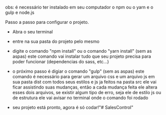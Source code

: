 obs: é necessário ter instalado em seu computador o npm ou o yarn e o gulp e node.js

Passo a passo para configurar o projeto.

- Abra o seu terminal 
- entre na sua pasta do projeto pelo mesmo

- digite o comando "npm install" ou o comando "yarn install" (sem as aspas)
este comando vai instalar tudo que seu projeto precisa para poder funcionar
(dependencias do sass, etc...)

- o próximo passo é digiar o comando "gulp" (sem as aspas)
este comando é necessário para gerar um arquivo css e um arquivo js em sua pasta dist
com todos seus estilos e js ja feitos na pasta src
ele vai ficar assistindo suas mudanças, então a cada mudança feita ele altera esses dois arquivos,
se existir algum tipo de erro, seja ele de estilo js ou de estrutura ele vai avisar no terminal onde o comando foi rodado

- seu projeto está pronto, agora é só codar!"# SalesControl" 
